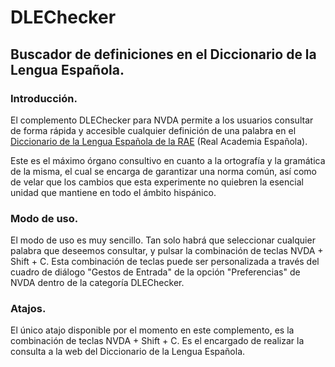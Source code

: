 # DLEChecker

## Buscador de definiciones en el Diccionario de la Lengua Española.

### Introducción.

El complemento DLEChecker para NVDA permite a los usuarios consultar de forma rápida y accesible cualquier definición de una palabra en el [Diccionario de la Lengua Española de la RAE](https://dle.rae.es/) (Real Academia Española).

Este es  el máximo órgano consultivo en cuanto a la ortografía y la gramática de la misma, el cual se encarga de garantizar una norma común, así como de velar que los cambios que esta experimente no quiebren la esencial unidad que mantiene en todo el ámbito hispánico.

### Modo de uso.

El modo de uso es muy sencillo. Tan solo habrá que seleccionar cualquier palabra que deseemos consultar, y pulsar la combinación de teclas NVDA + Shift + C. Esta combinación de teclas puede ser personalizada a través del cuadro de diálogo "Gestos de Entrada" de la opción "Preferencias" de NVDA dentro de la categoría DLEChecker.

### Atajos.

El único atajo disponible por el momento en este complemento, es la combinación de teclas NVDA + Shift + C. Es el encargado de realizar la consulta a la web del Diccionario de la Lengua Española.
